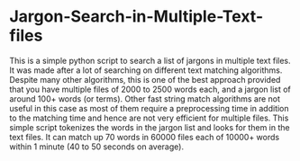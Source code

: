 # Jargon-Search-in-Multiple-Text-files
This is a simple python script to search a list of jargons in multiple text files. It was made after a lot of searching on different text matching algorithms. Despite many other algorithms, this is one of the best approach provided that you have multiple files of 2000 to 2500 words each, and a jargon list of around 100+ words (or terms). Other fast string match algorithms are not useful in this case as most of them require a preprocessing time in addition to the matching time and hence are not very efficient for multiple files. This simple script tokenizes the words in the jargon list and looks for them in the text files. It can match up 70 words in 60000 files each of  10000+ words within 1 minute (40 to 50 seconds on average).
